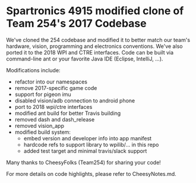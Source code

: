 # Spartronics 4915 modified clone of Team 254's 2017 Codebase

We've cloned the 254 codebase and modified it to better match our team's
hardware, vision, programming and electronics conventions. We've also ported 
it to the 2018 WPI and CTRE interfaces.  Code can be built via command-line
ant or your favorite Java IDE (Eclipse, IntelliJ, ...).

Modifications include:
* refactor into our namespaces
* remove 2017-specific game code
* support for pigeon imu
* disabled vision/adb connection to android phone
* port to 2018 wpi/ctre interfaces
* modified ant build for better Travis building
* removed dash and dash_release
* removed vision_app
* modified build system:
    * embed version and developer info into app manifest
    * hardcode refs to support library to wpilib/... in this repo
    * added test target and minimal travis/slack support

Many thanks to CheesyFolks (Team254) for sharing your code!

For more details on code highlights, please refer to CheesyNotes.md.

